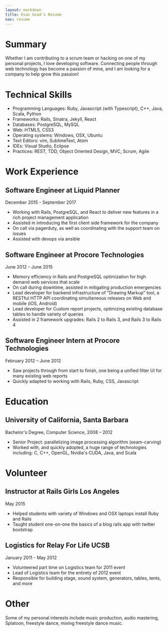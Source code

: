 ```yaml
---
layout: markdown
title: Evan Goad's Resume 
nav: resume
---
```


# Summary 

Whether I am contributing to a scrum team or hacking on one of my personal
projects, I love developing software. Connecting people through web technology
has become a passion of mine, and I am looking for a company to help grow this
passion! 

# Technical Skills 

- Programming Languages: Ruby, Javascript (with Typescript), C++, Java, Scala, Python
- Frameworks: Rails, Sinatra, Jekyll, React
- Databases: PostgreSQL, MySQL
- Web: HTML5, CSS3
- Operating systems: Windows, OSX, Ubuntu
- Text Editors: vim, SublimeText, Atom
- IDEs: Visual Studio, Eclipse
- Practices: REST, TDD, Object Oriented Design, MVC, Scrum, Agile

# Work Experience

## Software Engineer at Liquid Planner

December 2015 - September 2017

- Working with Rails, PostgreSQL, and React to deliver new features in a rich
  project management application
- Assisted in introducing the first client side framework for the company
- On call via pagerduty, as well as coordinating with the support team on issues 
- Assisted with devops via ansible

## Software Engineer at Procore Technologies

June 2012 – June 2015

- Memory efficiency in Rails and PostgreSQL optimization for high demand
  web services that scale
- On call during downtime, assisted in mitigating production emergencies
- Lead developer for backend infrastructure of "Drawing Markup" tool, a RESTful
  HTTP API coordinating simultaneous releases on Web and mobile (iOS, Android)
- Lead developer for Custom report projects, optimizing existing database tables
  to handle variety of queries
- Assisted in 2 framework upgrades: Rails 2 to Rails 3, and Rails 3 to Rails 4 

## Software Engineer Intern at Procore Technologies

February 2012 – June 2012

- Saw projects through from start to finish, one being a unified filter UI for
  many existing web reports
- Quickly adapted to working with Rails, Ruby, CSS, Javascript

# Education

## University of California, Santa Barbara

Bachelor's Degree, Computer Science, 2008 – 2012

- Senior Project: parallelizing image processing algorithm (seam-carving)
- Worked with, and quickly adopted, a huge range of technologies including: C,
  C++, OpenGL, Nvidia's CUDA, Java, and Scala

# Volunteer

## Instructor at Rails Girls Los Angeles

May 2015

- Helped students with variety of Windows and OSX laptops install Ruby and Rails
- Taught student one-on-one the basics of a blog rails app with twitter
  bootstrap

## Logistics for Relay For Life UCSB

January 2011 - May 2012

- Volunteered part time on Logistics team for 2011 event
- Lead of Logistics team for the entirety of 2012 event
- Responsible for building stage, sound system, generators, tables, tents, and
  more

# Other

Some of my personal interests include music production, audio mastering,
Splatoon, freestyle dance, mixing freestyle dance music.
